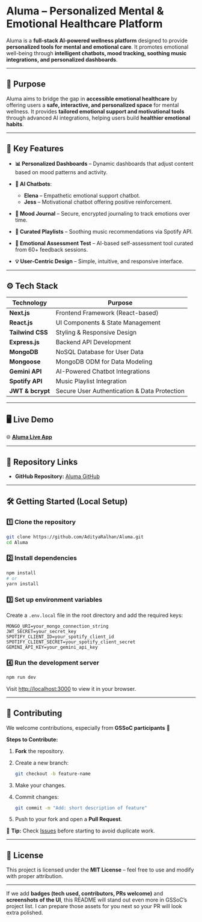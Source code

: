 

# **Aluma – Personalized Mental & Emotional Healthcare Platform**

Aluma is a **full-stack AI-powered wellness platform** designed to provide **personalized tools for mental and emotional care**.
It promotes emotional well-being through **intelligent chatbots, mood tracking, soothing music integrations, and personalized dashboards**.

---

## 🌟 **Purpose**

Aluma aims to bridge the gap in **accessible emotional healthcare** by offering users a **safe, interactive, and personalized space** for mental wellness.
It provides **tailored emotional support and motivational tools** through advanced AI integrations, helping users build **healthier emotional habits**.

---

## 🚀 **Key Features**

* **📊 Personalized Dashboards** – Dynamic dashboards that adjust content based on mood patterns and activity.
* **🤖 AI Chatbots**:

  * **Elena** – Empathetic emotional support chatbot.
  * **Jess** – Motivational chatbot offering positive reinforcement.
* **📝 Mood Journal** – Secure, encrypted journaling to track emotions over time.
* **🎵 Curated Playlists** – Soothing music recommendations via Spotify API.
* **🧠 Emotional Assessment Test** – AI-based self-assessment tool curated from 60+ feedback sessions.
* **💡 User-Centric Design** – Simple, intuitive, and responsive interface.

---

## ⚙️ **Tech Stack**

| Technology       | Purpose                                      |
| ---------------- | -------------------------------------------- |
| **Next.js**      | Frontend Framework (React-based)             |
| **React.js**     | UI Components & State Management             |
| **Tailwind CSS** | Styling & Responsive Design                  |
| **Express.js**   | Backend API Development                      |
| **MongoDB**      | NoSQL Database for User Data                 |
| **Mongoose**     | MongoDB ODM for Data Modeling                |
| **Gemini API**   | AI-Powered Chatbot Integrations              |
| **Spotify API**  | Music Playlist Integration                   |
| **JWT & bcrypt** | Secure User Authentication & Data Protection |

---

## 🖥️ **Live Demo**

🌐 **[Aluma Live App](https://aluma-amber.vercel.app)**

---

## 📂 **Repository Links**

* **GitHub Repository:** [Aluma GitHub](https://github.com/AdityaRalhan/Aluma)

---

## 🛠 **Getting Started (Local Setup)**

### 1️⃣ Clone the repository

```bash
git clone https://github.com/AdityaRalhan/Aluma.git
cd Aluma
```

### 2️⃣ Install dependencies

```bash
npm install
# or
yarn install
```

### 3️⃣ Set up environment variables

Create a `.env.local` file in the root directory and add the required keys:

```
MONGO_URI=your_mongo_connection_string
JWT_SECRET=your_secret_key
SPOTIFY_CLIENT_ID=your_spotify_client_id
SPOTIFY_CLIENT_SECRET=your_spotify_client_secret
GEMINI_API_KEY=your_gemini_api_key
```

### 4️⃣ Run the development server

```bash
npm run dev
```

Visit [http://localhost:3000](http://localhost:3000) to view it in your browser.

---

## 🤝 **Contributing**

We welcome contributions, especially from **GSSoC participants** 💛

**Steps to Contribute:**

1. **Fork** the repository.
2. Create a new branch:

   ```bash
   git checkout -b feature-name
   ```
3. Make your changes.
4. Commit changes:

   ```bash
   git commit -m "Add: short description of feature"
   ```
5. Push to your fork and open a **Pull Request**.

📌 **Tip:** Check [Issues](https://github.com/AdityaRalhan/Aluma/issues) before starting to avoid duplicate work.

---

## 📜 **License**

This project is licensed under the **MIT License** – feel free to use and modify with proper attribution.

---

If we add **badges (tech used, contributors, PRs welcome)** and **screenshots of the UI**, this README will stand out even more in GSSoC’s project list.
I can prepare those assets for you next so your PR will look extra polished.
